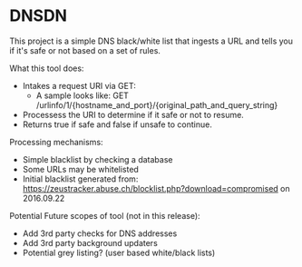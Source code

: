 # DNSDN
This project is a simple DNS black/white list that ingests a URL and tells you if it's safe or not based on a set of rules.

What this tool does:
- Intakes a request URI via GET:
   - A sample looks like: GET /urlinfo/1/{hostname_and_port}/{original_path_and_query_string}
- Processess the URI to determine if it safe or not to resume.
- Returns true if safe and false if unsafe to continue.

Processing mechanisms:
- Simple blacklist by checking a database
- Some URLs may be whitelisted
- Initial blacklist generated from: https://zeustracker.abuse.ch/blocklist.php?download=compromised on 2016.09.22

Potential Future scopes of tool (not in this release):
- Add 3rd party checks for DNS addresses
- Add 3rd party background updaters
- Potential grey listing? (user based white/black lists)
